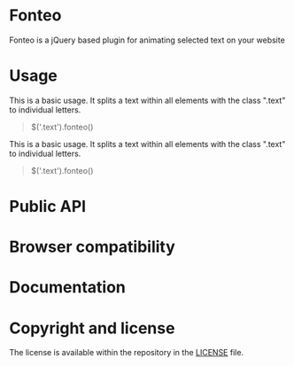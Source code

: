 # Fonteo
Fonteo is a jQuery based plugin for animating selected text on your website


# Usage
This is a basic usage. It splits a text within all elements with the class ".text" to individual letters.

> $('.text').fonteo()

This is a basic usage. It splits a text within all elements with the class ".text" to individual letters.

> $('.text').fonteo()

# Public API

# Browser compatibility

# Documentation

# Copyright and license
The license is available within the repository in the [LICENSE](https://github.com/miso25/fonteo/blob/master/LICENSE.md) file.
